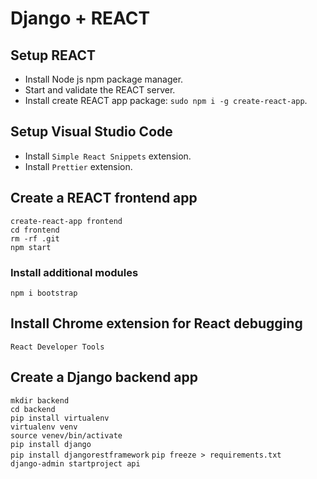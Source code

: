 # Django + REACT

## Setup REACT

- Install Node js npm package manager.
- Start and validate the REACT server.
- Install create REACT app package: `sudo npm i -g create-react-app`.

## Setup Visual Studio Code

- Install `Simple React Snippets` extension.
- Install `Prettier` extension.

## Create a REACT frontend app

`create-react-app frontend`  
`cd frontend`  
`rm -rf .git`  
`npm start`

### Install additional modules

`npm i bootstrap`

## Install Chrome extension for React debugging

`React Developer Tools`

## Create a Django backend app

`mkdir backend`  
`cd backend`  
`pip install virtualenv`  
`virtualenv venv`  
`source venev/bin/activate`  
`pip install django`  
`pip install djangorestframework`
`pip freeze > requirements.txt`  
`django-admin startproject api`
